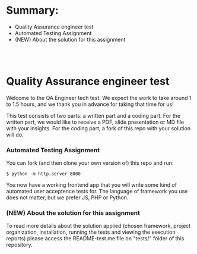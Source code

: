 # Summary:

  -  Quality Assurance engineer test
  -  Automated Testing Assignment
  -  (NEW) About the solution for this assignment

\
&nbsp;


# Quality Assurance engineer test
Welcome to the QA Engineer tech test. We expect the work to take around 1 to 1.5 hours, and we thank
you in advance for taking that time for us!

This test consists of two parts: a written part and a coding part. For the written part, we would
like to receive a PDF, slide presentation or MD file with your insights. For the coding part, a fork of this repo with
your solution will do.

### Automated Testing Assignment
You can fork (and then clone your own version of) this repo and run:

```
$ python -m http.server 8000
```

You now have a working frontend app that you will write some kind of automated user acceptence tests for.
The language of framework you use does not matter, but we prefer JS, PHP or Python.

### (NEW) About the solution for this assignment
To read more details about the solution applied (chosen framework, project organization, installation, running the tests and viewing the execution reports) please access the README-test.me file on "tests/" folder of this repository.
